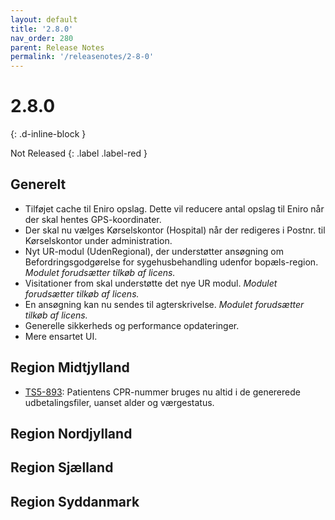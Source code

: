 ```yaml
---
layout: default
title: '2.8.0'
nav_order: 280
parent: Release Notes
permalink: '/releasenotes/2-8-0'
---
```


# 2.8.0
{: .d-inline-block }

Not Released
{: .label .label-red }

## Generelt

- Tilføjet cache til Eniro opslag. Dette vil reducere antal opslag til Eniro når der skal hentes GPS-koordinater.
- Der skal nu vælges Kørselskontor (Hospital) når der redigeres i Postnr. til Kørselskontor under administration.
- Nyt UR-modul (UdenRegional), der understøtter ansøgning om Befordringsgodgørelse for sygehusbehandling udenfor bopæls-region. _Modulet forudsætter tilkøb af licens._
- Visitationer from skal understøtte det nye UR modul. _Modulet forudsætter tilkøb af licens._
- En ansøgning kan nu sendes til agterskrivelse. _Modulet forudsætter tilkøb af licens._
- Generelle sikkerheds og performance opdateringer.
- Mere ensartet UI.

## Region Midtjylland
- [TS5-893](https://sd.trifork.com/browse/TS5-893): Patientens CPR-nummer bruges nu altid i de genererede udbetalingsfiler, uanset alder og værgestatus.

## Region Nordjylland

## Region Sjælland

## Region Syddanmark
